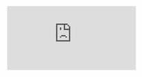 

![Final Framing](https://github.com/JPSchloss/Disinfo2019Election/files/6871650/Final.Framing.pdf)
